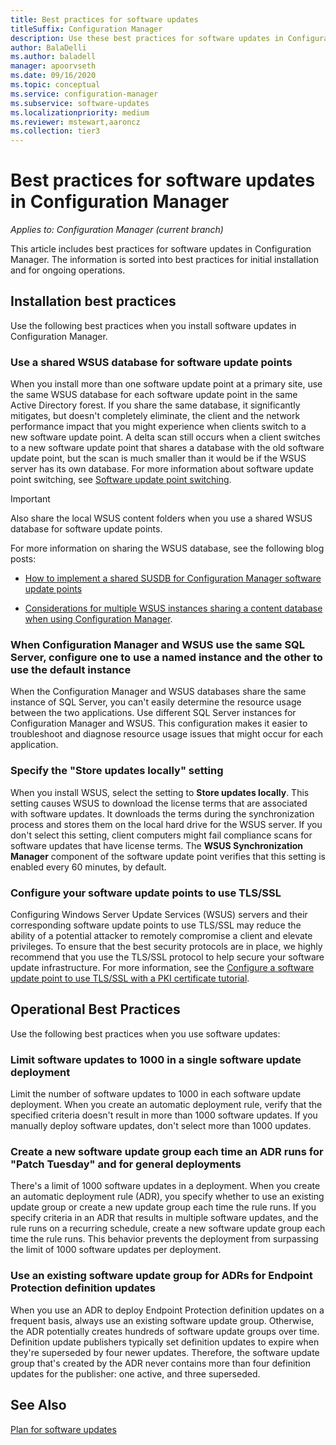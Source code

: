 ```yaml
---
title: Best practices for software updates
titleSuffix: Configuration Manager
description: Use these best practices for software updates in Configuration Manager.
author: BalaDelli
ms.author: baladell
manager: apoorvseth
ms.date: 09/16/2020
ms.topic: conceptual
ms.service: configuration-manager
ms.subservice: software-updates
ms.localizationpriority: medium
ms.reviewer: mstewart,aaroncz 
ms.collection: tier3
---
```

# Best practices for software updates in Configuration Manager

*Applies to: Configuration Manager (current branch)*

This article includes best practices for software updates in Configuration Manager. The information is sorted into best practices for initial installation and for ongoing operations.  



## <a name="bkmk_install"></a> Installation best practices  

Use the following best practices when you install software updates in Configuration Manager.  


### <a name="bkmk_shared-susdb"></a> Use a shared WSUS database for software update points  

When you install more than one software update point at a primary site, use the same WSUS database for each software update point in the same Active Directory forest. If you share the same database, it significantly mitigates, but doesn't completely eliminate, the client and the network performance impact that you might experience when clients switch to a new software update point. A delta scan still occurs when a client switches to a new software update point that shares a database with the old software update point, but the scan is much smaller than it would be if the WSUS server has its own database. For more information about software update point switching, see [Software update point switching](plan-for-software-updates.md#BKMK_SUPSwitching).  

> [!IMPORTANT]  
>  Also share the local WSUS content folders when you use a shared WSUS database for software update points.  

For more information on sharing the WSUS database, see the following blog posts:  

- [How to implement a shared SUSDB for Configuration Manager software update points](https://techcommunity.microsoft.com/t5/Configuration-Manager-Archive/How-to-implement-a-shared-SUSDB-for-Configuration-Manager/ba-p/274103)  

- [Considerations for multiple WSUS instances sharing a content database when using Configuration Manager](/archive/blogs/wsus/considerations-for-multiple-wsus-instances-sharing-a-content-database-when-using-system-center-configuration-manager-but-without-network-load-balancing-nlb).


### <a name="bkmk_sql-instance"></a> When Configuration Manager and WSUS use the same SQL Server, configure one to use a named instance and the other to use the default instance  

When the Configuration Manager and WSUS databases share the same instance of SQL Server, you can't easily determine the resource usage between the two applications. Use different SQL Server instances for Configuration Manager and WSUS. This configuration makes it easier to troubleshoot and diagnose resource usage issues that might occur for each application.  


### <a name="bkmk_store-local"></a> Specify the "Store updates locally" setting  

When you install WSUS, select the setting to **Store updates locally**. This setting causes WSUS to download the license terms that are associated with software updates. It downloads the terms during the synchronization process and stores them on the local hard drive for the WSUS server. If you don't select this setting, client computers might fail compliance scans for software updates that have license terms. The **WSUS Synchronization Manager** component of the software update point verifies that this setting is enabled every 60 minutes, by default.  

### <a name="bkmk_ssl"></a> Configure your software update points to use TLS/SSL
Configuring Windows Server Update Services (WSUS) servers and their corresponding software update points to use TLS/SSL may reduce the ability of a potential attacker to remotely compromise a client and elevate privileges. To ensure that the best security protocols are in place, we highly recommend that you use the TLS/SSL protocol to help secure your software update infrastructure. For more information, see the [Configure a software update point to use TLS/SSL with a PKI certificate tutorial](../get-started/software-update-point-ssl.md).

## <a name="bkmk_operation"></a> Operational Best Practices  

Use the following best practices when you use software updates:  


### <a name="bkmk_object-limit"></a> Limit software updates to 1000 in a single software update deployment  

Limit the number of software updates to 1000 in each software update deployment. When you create an automatic deployment rule, verify that the specified criteria doesn't result in more than 1000 software updates. If you manually deploy software updates, don't select more than 1000 updates.  


### <a name="bkmk_new-group"></a> Create a new software update group each time an ADR runs for "Patch Tuesday" and for general deployments  

There's a limit of 1000 software updates in a deployment. When you create an automatic deployment rule (ADR), you specify whether to use an existing update group or create a new update group each time the rule runs. If you specify criteria in an ADR that results in multiple software updates, and the rule runs on a recurring schedule, create a new software update group each time the rule runs. This behavior prevents the deployment from surpassing the limit of 1000 software updates per deployment.  


### <a name="bkmk_same-group"></a> Use an existing software update group for ADRs for Endpoint Protection definition updates  

When you use an ADR to deploy Endpoint Protection definition updates on a frequent basis, always use an existing software update group. Otherwise, the ADR potentially creates hundreds of software update groups over time. Definition update publishers typically set definition updates to expire when they're superseded by four newer updates. Therefore, the software update group that's created by the ADR never contains more than four definition updates for the publisher: one active, and three superseded.  



## See Also  
 [Plan for software updates](plan-for-software-updates.md)